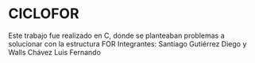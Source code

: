 # CICLOFOR
Este trabajo fue realizado en C, donde se planteaban problemas a solucionar con la estructura FOR
Integrantes: Santiago Gutiérrez Diego  y  Walls Chávez Luis Fernando 
